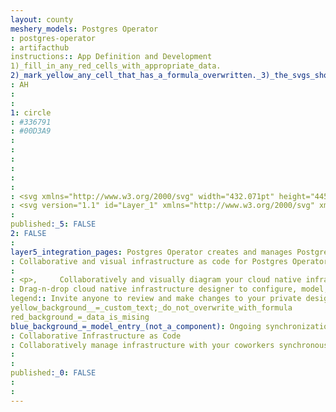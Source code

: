 ```yaml
---
layout: county 
meshery_models: Postgres Operator
: postgres-operator
: artifacthub
instructions:: App Definition and Development
1)_fill_in_any_red_cells_with_appropriate_data.
2)_mark_yellow_any_cell_that_has_a_formula_overwritten._3)_the_svgs_shouldn't_have_xml_header_they_are_added_programmatically_through_workflows: Database
: AH
: 
: 
1: circle
: #336791
: #00D3A9
: 
: 
: 
: 
: 
: 
: <svg xmlns="http://www.w3.org/2000/svg" width="432.071pt" height="445.383pt" viewBox="0 0 432.071 445.383" xml:space="preserve">, <g id="orginal" style="fill-rule:nonzero;clip-rule:nonzero;stroke:#000000;stroke-miterlimit:4;">, 	</g>, <g id="Layer_x0020_3" style="fill-rule:nonzero;clip-rule:nonzero;fill:none;stroke:#FFFFFF;stroke-width:12.4651;stroke-linecap:round;stroke-linejoin:round;stroke-miterlimit:4;">, <path style="fill:#000000;stroke:#000000;stroke-width:37.3953;stroke-linecap:butt;stroke-linejoin:miter;" d="M323.205,324.227c2.833-23.601,1.984-27.062,19.563-23.239l4.463,0.392c13.517,0.615,31.199-2.174,41.587-7c22.362-10.376,35.622-27.7,13.572-23.148c-50.297,10.376-53.755-6.655-53.755-6.655c53.111-78.803,75.313-178.836,56.149-203.322    C352.514-5.534,262.036,26.049,260.522,26.869l-0.482,0.089c-9.938-2.062-21.06-3.294-33.554-3.496c-22.761-0.374-40.032,5.967-53.133,15.904c0,0-161.408-66.498-153.899,83.628c1.597,31.936,45.777,241.655,98.47,178.31    c19.259-23.163,37.871-42.748,37.871-42.748c9.242,6.14,20.307,9.272,31.912,8.147l0.897-0.765c-0.281,2.876-0.157,5.689,0.359,9.019c-13.572,15.167-9.584,17.83-36.723,23.416c-27.457,5.659-11.326,15.734-0.797,18.367c12.768,3.193,42.305,7.716,62.268-20.224    l-0.795,3.188c5.325,4.26,4.965,30.619,5.72,49.452c0.756,18.834,2.017,36.409,5.856,46.771c3.839,10.36,8.369,37.05,44.036,29.406c29.809-6.388,52.6-15.582,54.677-101.107"/>, <path style="fill:#336791;stroke:none;" d="M402.395,271.23c-50.302,10.376-53.76-6.655-53.76-6.655c53.111-78.808,75.313-178.843,56.153-203.326c-52.27-66.785-142.752-35.2-144.262-34.38l-0.486,0.087c-9.938-2.063-21.06-3.292-33.56-3.496c-22.761-0.373-40.026,5.967-53.127,15.902    c0,0-161.411-66.495-153.904,83.63c1.597,31.938,45.776,241.657,98.471,178.312c19.26-23.163,37.869-42.748,37.869-42.748c9.243,6.14,20.308,9.272,31.908,8.147l0.901-0.765c-0.28,2.876-0.152,5.689,0.361,9.019c-13.575,15.167-9.586,17.83-36.723,23.416    c-27.459,5.659-11.328,15.734-0.796,18.367c12.768,3.193,42.307,7.716,62.266-20.224l-0.796,3.188c5.319,4.26,9.054,27.711,8.428,48.969c-0.626,21.259-1.044,35.854,3.147,47.254c4.191,11.4,8.368,37.05,44.042,29.406c29.809-6.388,45.256-22.942,47.405-50.555    c1.525-19.631,4.976-16.729,5.194-34.28l2.768-8.309c3.192-26.611,0.507-35.196,18.872-31.203l4.463,0.392c13.517,0.615,31.208-2.174,41.591-7c22.358-10.376,35.618-27.7,13.573-23.148z"/>, <path d="M215.866,286.484c-1.385,49.516,0.348,99.377,5.193,111.495c4.848,12.118,15.223,35.688,50.9,28.045c29.806-6.39,40.651-18.756,45.357-46.051c3.466-20.082,10.148-75.854,11.005-87.281"/>, <path d="M173.104,38.256c0,0-161.521-66.016-154.012,84.109c1.597,31.938,45.779,241.664,98.473,178.316c19.256-23.166,36.671-41.335,36.671-41.335"/>, <path d="M260.349,26.207c-5.591,1.753,89.848-34.889,144.087,34.417c19.159,24.484-3.043,124.519-56.153,203.329"/>, <path style="stroke-linejoin:bevel;" d="M348.282,263.953c0,0,3.461,17.036,53.764,6.653c22.04-4.552,8.776,12.774-13.577,23.155c-18.345,8.514-59.474,10.696-60.146-1.069c-1.729-30.355,21.647-21.133,19.96-28.739c-1.525-6.85-11.979-13.573-18.894-30.338    c-6.037-14.633-82.796-126.849,21.287-110.183c3.813-0.789-27.146-99.002-124.553-100.599c-97.385-1.597-94.19,119.762-94.19,119.762"/>, <path d="M188.604,274.334c-13.577,15.166-9.584,17.829-36.723,23.417c-27.459,5.66-11.326,15.733-0.797,18.365c12.768,3.195,42.307,7.718,62.266-20.229c6.078-8.509-0.036-22.086-8.385-25.547c-4.034-1.671-9.428-3.765-16.361,3.994z"/>, <path d="M187.715,274.069c-1.368-8.917,2.93-19.528,7.536-31.942c6.922-18.626,22.893-37.255,10.117-96.339c-9.523-44.029-73.396-9.163-73.436-3.193c-0.039,5.968,2.889,30.26-1.067,58.548c-5.162,36.913,23.488,68.132,56.479,64.938"/>, <path style="fill:#FFFFFF;stroke-width:4.155;stroke-linecap:butt;stroke-linejoin:miter;" d="M172.517,141.7c-0.288,2.039,3.733,7.48,8.976,8.207c5.234,0.73,9.714-3.522,9.998-5.559c0.284-2.039-3.732-4.285-8.977-5.015c-5.237-0.731-9.719,0.333-9.996,2.367z"/>, <path style="fill:#FFFFFF;stroke-width:2.0775;stroke-linecap:butt;stroke-linejoin:miter;" d="M331.941,137.543c0.284,2.039-3.732,7.48-8.976,8.207c-5.238,0.73-9.718-3.522-10.005-5.559c-0.277-2.039,3.74-4.285,8.979-5.015c5.239-0.73,9.718,0.333,10.002,2.368z"/>, <path d="M350.676,123.432c0.863,15.994-3.445,26.888-3.988,43.914c-0.804,24.748,11.799,53.074-7.191,81.435"/>, <path style="stroke-width:3;" d="M0,60.232"/>, </g>, </svg>
: <svg version="1.1" id="Layer_1" xmlns="http://www.w3.org/2000/svg" xmlns:xlink="http://www.w3.org/1999/xlink" x="0px" y="0px",          viewBox="0 0 432.1 445.4" style="enable-background:new 0 0 432.1 445.4;" xml:space="preserve">, <style type="text/css">,         .st0{fill:none;stroke:#FFFFFF;stroke-width:12.4651;stroke-linecap:round;stroke-linejoin:round;},         .st1{fill:none;stroke:#FFFFFF;stroke-width:12.4651;stroke-linecap:round;stroke-linejoin:bevel;},         .st2{fill:#FFFFFF;stroke:#FFFFFF;stroke-width:4.155;},         .st3{fill:#FFFFFF;stroke:#FFFFFF;stroke-width:2.0775;},         .st4{fill:none;stroke:#FFFFFF;stroke-width:3;stroke-linecap:round;stroke-linejoin:round;}, </style>, <g id="orginal">, </g>, <g id="Layer_x0020_3">,         <path class="st0" d="M215.9,286.5c-1.4,49.5,0.3,99.4,5.2,111.5c4.8,12.1,15.2,35.7,50.9,28c29.8-6.4,40.7-18.8,45.4-46.1,                 c3.5-20.1,10.1-75.9,11-87.3"/>,         <path class="st0" d="M173.1,38.3c0,0-161.5-66-154,84.1c1.6,31.9,45.8,241.7,98.5,178.3c19.3-23.2,36.7-41.3,36.7-41.3"/>,         <path class="st0" d="M260.3,26.2c-5.6,1.8,89.8-34.9,144.1,34.4c19.2,24.5-3,124.5-56.2,203.3"/>,         <path class="st1" d="M348.3,264c0,0,3.5,17,53.8,6.7c22-4.6,8.8,12.8-13.6,23.2c-18.3,8.5-59.5,10.7-60.1-1.1,                 C326.6,262.3,350,271.6,348.3,264c-1.5-6.9-12-13.6-18.9-30.3c-6-14.6-82.8-126.8,21.3-110.2c3.8-0.8-27.1-99-124.6-100.6,                 c-97.4-1.6-94.2,119.8-94.2,119.8"/>,         <path class="st0" d="M188.6,274.3c-13.6,15.2-9.6,17.8-36.7,23.4c-27.5,5.7-11.3,15.7-0.8,18.4c12.8,3.2,42.3,7.7,62.3-20.2,                 c6.1-8.5,0-22.1-8.4-25.5C200.9,268.7,195.5,266.6,188.6,274.3L188.6,274.3z"/>,         <path class="st0" d="M187.7,274.1c-1.4-8.9,2.9-19.5,7.5-31.9c6.9-18.6,22.9-37.3,10.1-96.3c-9.5-44-73.4-9.2-73.4-3.2,                 c0,6,2.9,30.3-1.1,58.5c-5.2,36.9,23.5,68.1,56.5,64.9"/>,         <path class="st2" d="M172.5,141.7c-0.3,2,3.7,7.5,9,8.2c5.2,0.7,9.7-3.5,10-5.6c0.3-2-3.7-4.3-9-5,                 C177.3,138.6,172.8,139.7,172.5,141.7L172.5,141.7z"/>,         <path class="st3" d="M331.9,137.5c0.3,2-3.7,7.5-9,8.2c-5.2,0.7-9.7-3.5-10-5.6c-0.3-2,3.7-4.3,9-5S331.7,135.5,331.9,137.5,                 L331.9,137.5z"/>,         <path class="st0" d="M350.7,123.4c0.9,16-3.4,26.9-4,43.9c-0.8,24.7,11.8,53.1-7.2,81.4"/>,         <path class="st4" d="M0,60.2"/>, </g>, </svg>
: 
published:_5: FALSE
2: FALSE
: 
layer5_integration_pages: Postgres Operator creates and manages PostgreSQL clusters running in Kubernetes
: Collaborative and visual infrastructure as code for Postgres Operator
: 
: <p>,     Collaboratively and visually diagram your cloud native infrastructure with GitOps-style pipeline integration. Design, test, and manage configuration your Kubernetes-based, containerized applications as a visual topology., </p>, <p>,     Looking for best practice cloud native design and deployment best practices? Choose from thousands of pre-built components in MeshMap. Choose from hundreds of ready-made design patterns by importing templates from Meshery Catalog or use our low code designer, MeshMap, to create and deploy your own cloud native infrastructure designs., </p>
: Drag-n-drop cloud native infrastructure designer to configure, model, and deploy your workloads.
legend:: Invite anyone to review and make changes to your private designs.
yellow_background__=_custom_text;_do_not_overwrite_with_formula
red_background_=_data_is_mising
blue_background_=_model_entry_(not_a_component): Ongoing synchronization of Kubernetes configuration and changes across any number of clusters.
: Collaborative Infrastructure as Code
: Collaboratively manage infrastructure with your coworkers synchronously sharing the same designs.
: 
: 
published:_0: FALSE
: 
: 
---
```

